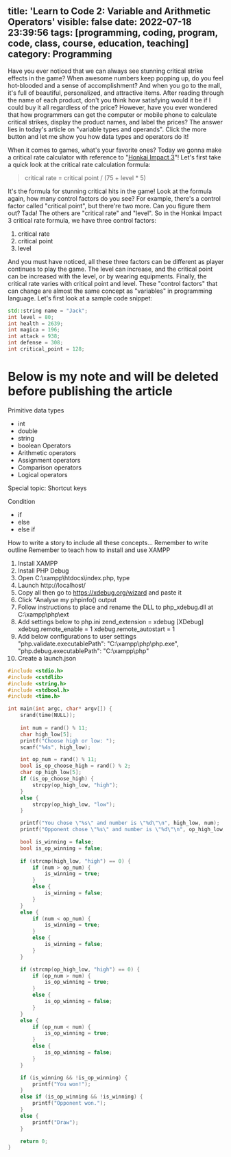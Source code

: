 title: 'Learn to Code 2: Variable and Arithmetic Operators'
visible: false
date: 2022-07-18 23:39:56
tags: [programming, coding, program, code, class, course, education, teaching]
category: Programming
---

Have you ever noticed that we can always see stunning critical strike effects in the game?
When awesome numbers keep popping up, do you feel hot-blooded and a sense of accomplishment? And when you go to the mall, it's full of beautiful, personalized, and attractive items. After reading through the name of each product, don't you think how satisfying would it be if I could buy it all regardless of the price? However, have you ever wondered that how programmers can get the computer or mobile phone to calculate critical strikes, display the product names, and label the prices?
The answer lies in today's article on "variable types and operands". Click the more button and let me show you how data types and operators do it!

<!--more-->

When it comes to games, what's your favorite ones? Today we gonna make a critical rate calculator with reference to "[Honkai Impact 3](https://honkaiimpact3.hoyoverse.com/global/en-us/fab)"! Let's first take a quick look at the critical rate calculation formula:


> critical rate = critical point / (75 + level * 5)

It's the formula for stunning critical hits in the game! Look at the formula again, how many control factors do you see? For example, there's a control factor called "critical point", but there're two more. Can you figure them out? Tada! The others are "critical rate" and "level". So in the Honkai Impact 3 critical rate formula, we have three control factors:
1. critical rate
2. critical point
3. level

And you must have noticed, all these three factors can be different as player continues to play the game. The level can increase, and the critical point can be increased with the level, or by wearing equipments. Finally, the critical rate varies with critical point and level. These "control factors" that can change are almost the same concept as "variables" in programming language. Let's first look at a sample code snippet:

```cpp
std::string name = "Jack";
int level = 80;
int health = 2639;
int magica = 196;
int attack = 938;
int defense = 308;
int critical_point = 128;
```



# Below is my note and will be deleted before publishing the article
Primitive data types
- int
- double
- string
- boolean
Operators
- Arithmetic operators
- Assignment operators
- Comparison operators
- Logical operators

Special topic: Shortcut keys

Condition
- if
- else
- else if

How to write a story to include all these concepts...
Remember to write outline
Remember to teach how to install and use XAMPP
1. Install XAMPP
2. Install PHP Debug
3. Open C:\xampp\htdocs\index.php, type <?php phpinfo(); ?>
4. Launch http://localhost/
5. Copy all then go to https://xdebug.org/wizard and paste it
6. Click "Analyse my phpinfo() output
7. Follow instructions to place and rename the DLL to php_xdebug.dll at C:\xampp\php\ext
8. Add settings below to php.ini
    zend_extension = xdebug
    [XDebug]
    xdebug.remote_enable = 1
    xdebug.remote_autostart = 1
9. Add below configurations to user settings
    "php.validate.executablePath": "C:\\xampp\\php\\php.exe",
    "php.debug.executablePath": "C:\\xampp\\php"
10.  Create a launch.json

```c
#include <stdio.h>
#include <cstdlib>
#include <string.h>
#include <stdbool.h>
#include <time.h>

int main(int argc, char* argv[]) {
    srand(time(NULL));
    
    int num = rand() % 11;
    char high_low[5];
    printf("Choose high or low: ");
    scanf("%4s", high_low);

    int op_num = rand() % 11;
    bool is_op_choose_high = rand() % 2;
    char op_high_low[5];
    if (is_op_choose_high) {
        strcpy(op_high_low, "high");
    }
    else {
        strcpy(op_high_low, "low");
    }

    printf("You chose \"%s\" and number is \"%d\"\n", high_low, num);
    printf("Opponent chose \"%s\" and number is \"%d\"\n", op_high_low, op_num);

    bool is_winning = false;
    bool is_op_winning = false;
    
    if (strcmp(high_low, "high") == 0) {
        if (num > op_num) {
            is_winning = true;            
        }
        else {
            is_winning = false;
        }
    }
    else {
        if (num < op_num) {
            is_winning = true;        
        }
        else {
            is_winning = false;
        }
    }

    if (strcmp(op_high_low, "high") == 0) {
        if (op_num > num) {
            is_op_winning = true;
        }
        else {
            is_op_winning = false;
        }
    }
    else {
        if (op_num < num) {
            is_op_winning = true;
        }
        else {
            is_op_winning = false;
        }
    }

    if (is_winning && !is_op_winning) {
        printf("You won!");
    }
    else if (is_op_winning && !is_winning) {
        printf("Opponent won.");
    }
    else {
        printf("Draw");
    }

    return 0;
}
```